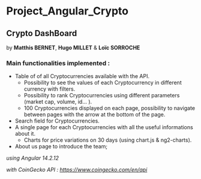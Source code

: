 # Project_Angular_Crypto

## Crypto DashBoard

by **Matthis BERNET**, **Hugo MILLET** & **Loïc SORROCHE**

### Main functionalities implemented :
- Table of of all Cryptocurrencies available with the API.
    - Possibility to see the values of each Cryptocurrency in different currency with filters.
    - Possibility to rank Cryptocurrencies using different parameters (market cap, volume, id... ).
    - 100 Cryptocurrencies displayed on each page, possibility to navigate between pages with the arrow at the bottom of the page.
- Search field for Cryptocurrencies.
- A single page for each Cryptocurrencies with all the useful informations about it.
    - Charts for price variations on 30 days (using chart.js & ng2-charts).
- About us page to introduce the team;

*using Angular 14.2.12*

*with CoinGecko API : https://www.coingecko.com/en/api*